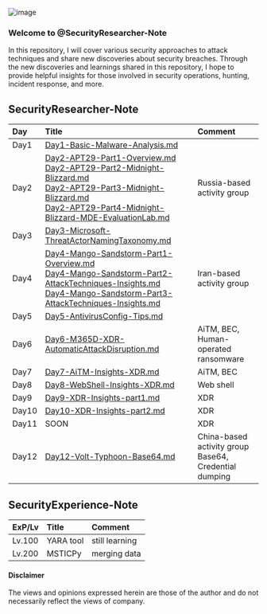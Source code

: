 
![image](https://github.com/LearningKijo/SecurityResearcher-Note/assets/120234772/f372dead-b41c-417a-8d10-f76cde1bcd32)


### Welcome to @SecurityResearcher-Note
In this repository, I will cover various security approaches to attack techniques and share new discoveries about security breaches. Through the new discoveries and learnings shared in this repository, I hope to provide helpful insights  for those involved in security operations, hunting, incident response, and more.

## SecurityResearcher-Note
| Day | Title | Comment |
|:---|:---|:---|
| Day1 | [Day1-Basic-Malware-Analysis.md](https://github.com/LearningKijo/SecurityResearcher-Note/blob/main/SecurityResearcher-Note-Folder/Day01-Basic-Malware-Analysis.md) |  
| Day2 | [Day2-APT29-Part1-Overview.md](https://github.com/LearningKijo/SecurityResearcher-Note/blob/main/SecurityResearcher-Note-Folder/Day02-APT29-Part1-Overview.md)<br> [Day2-APT29-Part2-Midnight-Blizzard.md](https://github.com/LearningKijo/SecurityResearcher-Note/blob/main/SecurityResearcher-Note-Folder/Day02-APT29-Part2-Midnight-Blizzard.md)<br> [Day2-APT29-Part3-Midnight-Blizzard.md](https://github.com/LearningKijo/SecurityResearcher-Note/blob/main/SecurityResearcher-Note-Folder/Day02-APT29-Part3-Midnight-Blizzard.md)<br> [Day2-APT29-Part4-Midnight-Blizzard-MDE-EvaluationLab.md](https://github.com/LearningKijo/SecurityResearcher-Note/blob/main/SecurityResearcher-Note-Folder/Day02-APT29-Part4-Midnight-Blizzard-MDE-EvaluationLab.md)  | Russia-based activity group | 
| Day3 | [Day3-Microsoft-ThreatActorNamingTaxonomy.md](https://github.com/LearningKijo/SecurityResearcher-Note/blob/main/SecurityResearcher-Note-Folder/Day03-Microsoft-ThreatActorNamingTaxonomy.md) | 
| Day4 | [Day4-Mango-Sandstorm-Part1-Overview.md](https://github.com/LearningKijo/SecurityResearcher-Note/blob/main/SecurityResearcher-Note-Folder/Day04-Mango-Sandstorm-Part1-Overview.md) <br> [Day4-Mango-Sandstorm-Part2-AttackTechniques-Insights.md](https://github.com/LearningKijo/SecurityResearcher-Note/blob/main/SecurityResearcher-Note-Folder/Day04-Mango-Sandstorm-Part2-AttackTechniques-Insights.md) <br> [Day4-Mango-Sandstorm-Part3-AttackTechniques-Insights.md](https://github.com/LearningKijo/SecurityResearcher-Note/blob/main/SecurityResearcher-Note-Folder/Day04-Mango-Sandstorm-Part3-AttackTechniques-Insights.md) |  Iran-based activity group |
| Day5 | [Day5-AntivirusConfig-Tips.md](https://github.com/LearningKijo/SecurityResearcher-Note/blob/main/SecurityResearcher-Note-Folder/Day05-AntivirusConfig-Tips.md) |
| Day6 | [Day6-M365D-XDR-AutomaticAttackDisruption.md](https://github.com/LearningKijo/SecurityResearcher-Note/blob/main/SecurityResearcher-Note-Folder/Day06-M365D-XDR-AutomaticAttackDisruption.md) | AiTM, BEC, <br> Human-operated ransomware | 
| Day7 | [Day7-AiTM-Insights-XDR.md](https://github.com/LearningKijo/SecurityResearcher-Note/blob/main/SecurityResearcher-Note-Folder/Day07-AiTM-Insights-XDR.md) | AiTM, BEC |
| Day8 | [Day8-WebShell-Insights-XDR.md](https://github.com/LearningKijo/SecurityResearcher-Note/blob/main/SecurityResearcher-Note-Folder/Day08-WebShell-Insights-XDR.md) | Web shell |
| Day9 | [Day9-XDR-Insights-part1.md](https://github.com/LearningKijo/SecurityResearcher-Note/blob/main/SecurityResearcher-Note-Folder/Day09-XDR-Insights-part1.md)| XDR |
| Day10 | [Day10-XDR-Insights-part2.md](https://github.com/LearningKijo/SecurityResearcher-Note/blob/main/SecurityResearcher-Note-Folder/Day10-XDR-Insights-part2.md) | XDR | 
| Day11 | SOON | XDR | 
| Day12 | [Day12-Volt-Typhoon-Base64.md](https://github.com/LearningKijo/SecurityResearcher-Note/blob/main/SecurityResearcher-Note-Folder/Day12-Volt-Typhoon-Base64.md) | China-based activity group <br> Base64, Credential dumping |

## SecurityExperience-Note
| ExP/Lv |  Title | Comment | 
|:----|:-------|:--------|
| Lv.100  | YARA tool | still learning |
| Lv.200 | MSTICPy   | merging data   |

#### Disclaimer
The views and opinions expressed herein are those of the author and do not necessarily reflect the views of company.
